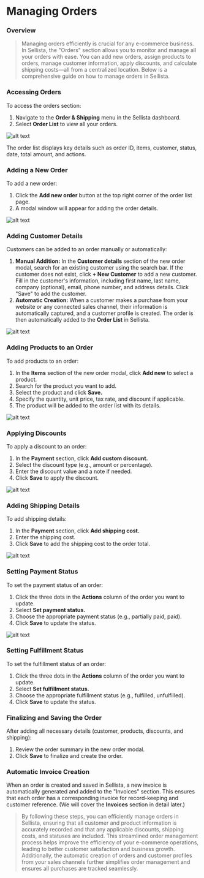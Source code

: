 # Managing Orders

### Overview

> Managing orders efficiently is crucial for any e-commerce business. In Sellista, the "Orders" section allows you to monitor and manage all your orders with ease. You can add new orders, assign products to orders, manage customer information, apply discounts, and calculate shipping costs—all from a centralized location. Below is a comprehensive guide on how to manage orders in Sellista.

### Accessing Orders

To access the orders section:

1. Navigate to the **Order & Shipping** menu in the Sellista dashboard.
2. Select **Order List** to view all your orders.

![alt text](image-9.png)

The order list displays key details such as order ID, items, customer, status, date, total amount, and actions.

### Adding a New Order

To add a new order:

1. Click the **Add new order** button at the top right corner of the order list page.
2. A modal window will appear for adding the order details.

![alt text](image-10.png)

### Adding Customer Details

Customers can be added to an order manually or automatically:

1. **Manual Addition:** In the **Customer details** section of the new order modal, search for an existing customer using the search bar. If the customer does not exist, click **+ New Customer** to add a new customer. Fill in the customer's information, including first name, last name, company (optional), email, phone number, and address details. Click "Save" to add the customer.
2. **Automatic Creation:** When a customer makes a purchase from your website or any connected sales channel, their information is automatically captured, and a customer profile is created. The order is then automatically added to the **Order List** in Sellista.

![alt text](image-11.png)

### Adding Products to an Order

To add products to an order:

1. In the **Items** section of the new order modal, click **Add new** to select a product.
2. Search for the product you want to add.
3. Select the product and click **Save.**
4. Specify the quantity, unit price, tax rate, and discount if applicable.
5. The product will be added to the order list with its details.

![alt text](image-12.png)

### Applying Discounts

To apply a discount to an order:

1. In the **Payment** section, click **Add custom discount.**
2. Select the discount type (e.g., amount or percentage).
3. Enter the discount value and a note if needed.
4. Click **Save** to apply the discount.

![alt text](image-13.png)

### Adding Shipping Details

To add shipping details:

1. In the **Payment** section, click **Add shipping cost.**
2. Enter the shipping cost.
3. Click **Save** to add the shipping cost to the order total.

![alt text](image-14.png)

### Setting Payment Status

To set the payment status of an order:

1. Click the three dots in the **Actions** column of the order you want to update.
2. Select **Set payment status.**
3. Choose the appropriate payment status (e.g., partially paid, paid).
4. Click **Save** to update the status.

![alt text](image-15.png)

### Setting Fulfillment Status

To set the fulfillment status of an order:

1. Click the three dots in the **Actions** column of the order you want to update.
2. Select **Set fulfillment status.**
3. Choose the appropriate fulfillment status (e.g., fulfilled, unfulfilled).
4. Click **Save** to update the status.

### Finalizing and Saving the Order

After adding all necessary details (customer, products, discounts, and shipping):

1. Review the order summary in the new order modal.
2. Click **Save** to finalize and create the order.

### Automatic Invoice Creation

When an order is created and saved in Sellista, a new invoice is automatically generated and added to the "Invoices" section. This ensures that each order has a corresponding invoice for record-keeping and customer reference. (We will cover the **Invoices** section in detail later.)


> By following these steps, you can efficiently manage orders in Sellista, ensuring that all customer and product information is accurately recorded and that any applicable discounts, shipping costs, and statuses are included. This streamlined order management process helps improve the efficiency of your e-commerce operations, leading to better customer satisfaction and business growth. Additionally, the automatic creation of orders and customer profiles from your sales channels further simplifies order management and ensures all purchases are tracked seamlessly.


